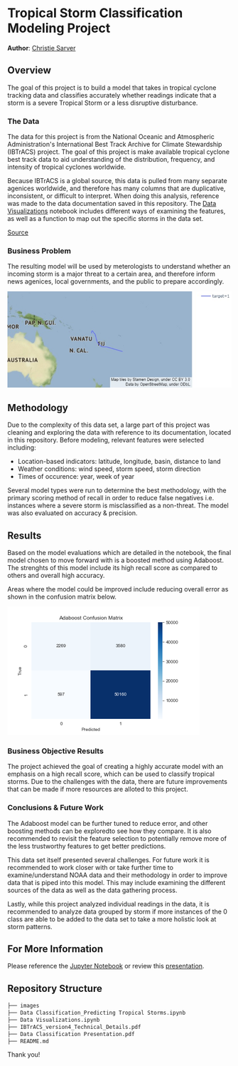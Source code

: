 # Tropical Storm Classification Modeling Project

**Author**: [Christie Sarver](mailto:christie.sarver@gmail.com)

## Overview

The goal of this project is to build a model that takes in tropical cyclone tracking data and classifies accurately whether readings indicate that a storm is a severe Tropical Storm or a less disruptive disturbance.

### The Data

The data for this project is from the National Oceanic and Atmospheric Administration's International Best Track Archive for Climate Stewardship (IBTrACS) project. The goal of this project is make available tropical cyclone best track data to aid understanding of the distribution, frequency, and intensity of tropical cyclones worldwide.

Because IBTrACS is a global source, this data is pulled from many separate agenices worldwide, and therefore has many columns that are duplicative, inconsistent, or difficult to interpret. When doing this analysis, reference was made to the data documentation saved in this repository. The [Data Visualizations](./Data%20Visualizations.ipynb) notebook includes different ways of examining the features, as well as a function to map out the specific storms in the data set. 

[Source](https://www.ncdc.noaa.gov/ibtracs/index.php)

### Business Problem

The resulting model will be used by meterologists to understand whether an incoming storm is a major threat to a certain area, and therefore inform news agenices, local governments, and the public to prepare accordingly.

![storm_map.jpg](./images/storm_map.jpg)

## Methodology

Due to the complexity of this data set, a large part of this project was cleaning and exploring the data with reference to its documentation, located in this repository. Before modeling, relevant features were selected including:
* Location-based indicators: latitude, longitude, basin, distance to land
* Weather conditions: wind speed, storm speed, storm direction
* Times of occurence: year, week of year

Several model types were run to determine the best methodology, with the primary scoring method of recall in order to reduce false negatives i.e. instances where a severe storm is misclassified as a non-threat. The model was also evaluated on accuracy & precision. 

## Results

Based on the model evaluations which are detailed in the notebook, the final model chosen to move forward with is a boosted method using Adaboost. The strenghts of this model include its high recall score as compared to others and overall high accuracy.

Areas where the model could be improved include reducing overall error as shown in the confusion matrix below.

![confusion_matrix.png](./images/confusion_matrix.png)

### Business Objective Results 

The project achieved the goal of creating a highly accurate model with an emphasis on a high recall score, which can be used to classify tropical storms. Due to the challenges with the data, there are future improvements that can be made if more resources are alloted to this project. 

### Conclusions & Future Work

The Adaboost model can be further tuned to reduce error, and other boosting methods can be exploredto see how they compare. It is also recommended to revisit the feature selection to potentially remove more of the less trustworthy features to get better predictions.

This data set itself presented several challenges. For future work it is recommended to work closer with or take further time to examine/understand NOAA data and their methodology in order to improve data that is piped into this model. This may include examining the different sources of the data as well as the data gathering process.

Lastly, while this project analyzed individual readings in the data, it is recommended to analyze data grouped by storm if more instances of the 0 class are able to be added to the data set to take a more holistic look at storm patterns.

## For More Information

Please reference the [Jupyter Notebook](./Data%20Classification_Predicting%20Tropical%20Storms.ipynb) or review this [presentation](./Data%20Classification%20Presentation.pdf).

## Repository Structure

```
├── images
├── Data Classification_Predicting Tropical Storms.ipynb
├── Data Visualizations.ipynb
├── IBTrACS_version4_Technical_Details.pdf
├── Data Classification Presentation.pdf
├── README.md

```
Thank you!
